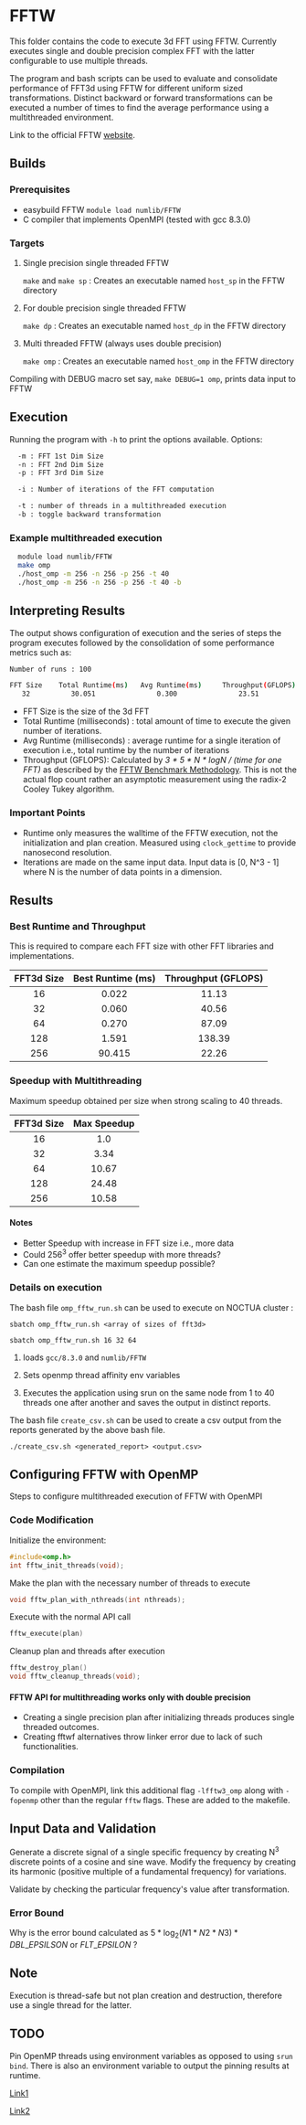 # FFTW

This folder contains the code to execute 3d FFT using FFTW. Currently executes
single and double precision complex FFT with the latter configurable to use multiple threads.

The program and bash scripts can be used to evaluate and consolidate performance of FFT3d using FFTW for different uniform sized transformations. Distinct backward or forward transformations can be executed a number of times to find the average performance using a multithreaded environment.

Link to the official FFTW [website](http://www.fftw.org/).

## Builds

### Prerequisites

- easybuild FFTW `module load numlib/FFTW`
- C compiler that implements OpenMPI (tested with gcc 8.3.0)

### Targets

1. Single precision single threaded FFTW

   `make` and `make sp` : Creates an executable named `host_sp` in the FFTW directory

2. For double precision single threaded FFTW

   `make dp` : Creates an executable named `host_dp` in the FFTW directory

3. Multi threaded FFTW (always uses double precision)

   `make omp` : Creates an executable named `host_omp` in the FFTW directory

Compiling with DEBUG macro set say, `make DEBUG=1 omp`, prints data input to
  FFTW

## Execution

Running the program with `-h` to print the options available.
Options:

```bash
  -m : FFT 1st Dim Size
  -n : FFT 2nd Dim Size
  -p : FFT 3rd Dim Size

  -i : Number of iterations of the FFT computation

  -t : number of threads in a multithreaded execution
  -b : toggle backward transformation
```

### Example multithreaded execution

```bash
  module load numlib/FFTW
  make omp
  ./host_omp -m 256 -n 256 -p 256 -t 40
  ./host_omp -m 256 -n 256 -p 256 -t 40 -b
```

## Interpreting Results

The output shows configuration of execution and the series of steps the program
executes followed by the consolidation of some performance metrics such as:

```bash
Number of runs : 100

FFT Size    Total Runtime(ms)   Avg Runtime(ms)     Throughput(GFLOPS)
   32          30.051               0.300               23.51
```

- FFT Size is the size of the 3d FFT
- Total Runtime (milliseconds) : total amount of time to execute the given
  number of iterations.
- Avg Runtime (milliseconds) : average runtime for a single iteration of execution i.e.,
  total runtime by the number of iterations
- Throughput (GFLOPS): Calculated by *3 * 5 * N * logN / (time for one FFT)* as described
  by the [FFTW Benchmark Methodology](http://www.fftw.org/speed/method.html).
  This is not the actual flop count rather an asymptotic measurement using the
  radix-2 Cooley Tukey algorithm.

### Important Points

- Runtime only measures the walltime of the FFTW execution, not the
  initialization and plan creation. Measured using `clock_gettime` to provide
  nanosecond resolution.
- Iterations are made on the same input data. Input data is [0, N^3 - 1] where
  N is the number of data points in a dimension.

## Results

### Best Runtime and Throughput

This is required to compare each FFT size with other FFT libraries and implementations.

| FFT3d Size | Best Runtime (ms) | Throughput (GFLOPS) |
|:----------:|:-----------------:|:-------------------:|
|     16     |   0.022           |     11.13           |
|     32     |   0.060           |     40.56           |
|     64     |   0.270           |     87.09           |
|     128    |   1.591           |    138.39           |
|     256    |    90.415         |     22.26           |

### Speedup with Multithreading

Maximum speedup obtained per size when strong scaling to 40 threads. 

| FFT3d Size | Max Speedup |
|:----------:|:-----------:|
|     16     |     1.0     |
|     32     |     3.34    |
|     64     |     10.67   |
|     128    |     24.48   |
|     256    |     10.58   |

#### Notes

- Better Speedup with increase in FFT size i.e., more data
- Could 256<sup>3</sup> offer better speedup with more threads?
- Can one estimate the maximum speedup possible?

### Details on execution

The bash file `omp_fftw_run.sh` can be used to execute on NOCTUA cluster :
```
sbatch omp_fftw_run.sh <array of sizes of fft3d>

sbatch omp_fftw_run.sh 16 32 64
```

1. loads `gcc/8.3.0` and `numlib/FFTW`

2. Sets openmp thread affinity env variables

3. Executes the application using srun on the same node from 1 to 40 threads
one after another and saves the output in distinct reports.

The bash file `create_csv.sh` can be used to create a csv output from the reports generated by the above bash file.

`./create_csv.sh <generated_report> <output.csv>`

## Configuring FFTW with OpenMP

Steps to configure multithreaded execution of FFTW with OpenMPI

### Code Modification

Initialize the environment:

  ```C
  #include<omp.h>
  int fftw_init_threads(void);
  ```

Make the plan with the necessary number of threads to execute

  ```C
  void fftw_plan_with_nthreads(int nthreads);
  ```

Execute with the normal API call

  ```C
  fftw_execute(plan)
  ```

Cleanup plan and threads after execution

  ```C
  fftw_destroy_plan()
  void fftw_cleanup_threads(void);
  ```

#### FFTW API for multithreading works only with double precision

- Creating a single precision plan after initializing threads produces single
   threaded outcomes.
- Creating fftwf alternatives throw linker error due to lack of such
   functionalities.

### Compilation

To compile with OpenMPI, link this additional flag `-lfftw3_omp` along with
`-fopenmp` other than the regular `fftw` flags. These are added to the makefile.

## Input Data and Validation

Generate a discrete signal of a single specific frequency by creating N<sup>3</sup> discrete points of a cosine and sine wave. Modify the frequency by creating its harmonic (positive multiple of a fundamental frequency) for variations.

Validate by checking the particular frequency's value after transformation.

### Error Bound

Why is the error bound calculated as $5 * \log _{2}(N1*N2*N3) * DBL\_EPSILSON$ or $FLT\_EPSILON$ ?

## Note

Execution is thread-safe but not plan creation and destruction, therefore use a
single thread for the latter.

## TODO

Pin OpenMP threads using environment variables as opposed to using `srun bind`.
There is also an environment variable to output the pinning results at runtime.

[Link1](http://pages.tacc.utexas.edu/~eijkhout/pcse/html/omp-affinity.html)

[Link2](https://groups.uni-paderborn.de/pc2/lectures/hpccourse03/material/hpcadv.pdf)

